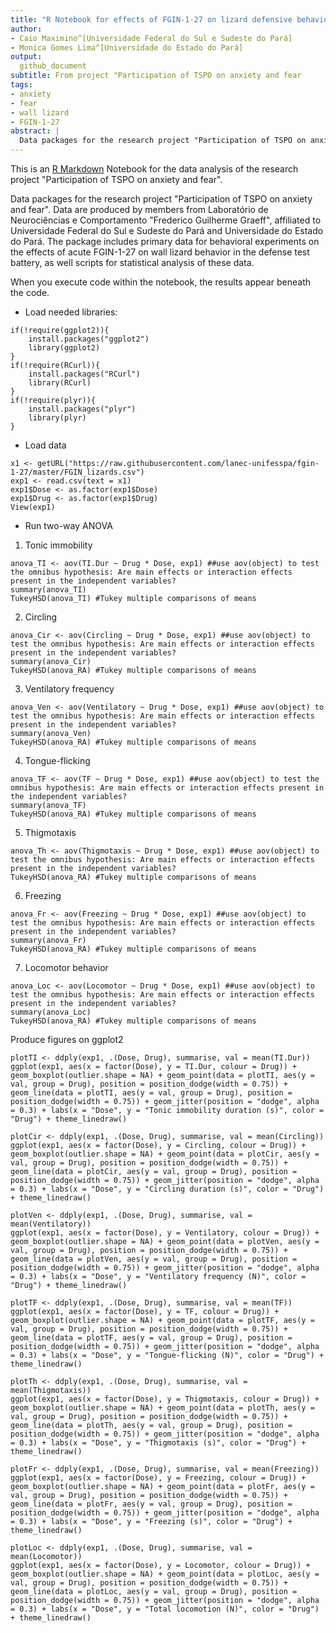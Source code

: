 ```yaml
---
title: "R Notebook for effects of FGIN-1-27 on lizard defensive behavior (LaNeC)"
author:
- Caio Maximino^[Universidade Federal do Sul e Sudeste do Pará]
- Monica Gomes Lima^[Universidade do Estado do Pará]
output:
  github_document 
subtitle: From project "Participation of TSPO on anxiety and fear
tags:
- anxiety
- fear
- wall lizard
- FGIN-1-27
abstract: |
  Data packages for the research project "Participation of TSPO on anxiety and fear". Data are produced by members from Laboratório de Neurociências e Comportamento "Frederico Guilherme Graeff", affiliated to Universidade Federal do Sul e Sudeste do Pará and Universidade do Estado do Pará. The package includes primary data for behavioral experiments on the effects of acute FGIN-1-27 on wall lizard behavior in the defense test battery, as well scripts for statistical analysis of these data.
---
```


This is an [R Markdown](http://rmarkdown.rstudio.com) Notebook for the data analysis of the research project "Participation of TSPO on anxiety and fear".

Data packages for the research project "Participation of TSPO on anxiety and fear". Data are produced by members from Laboratório de Neurociências e Comportamento "Frederico Guilherme Graeff", affiliated to Universidade Federal do Sul e Sudeste do Pará and Universidade do Estado do Pará. The package includes primary data for behavioral experiments on the effects of acute FGIN-1-27 on wall lizard behavior in the defense test battery, as well scripts for statistical analysis of these data.

When you execute code within the notebook, the results appear beneath the code. 

* Load needed libraries:
```{r}
if(!require(ggplot2)){
    install.packages("ggplot2")
    library(ggplot2)
}
if(!require(RCurl)){
    install.packages("RCurl")
    library(RCurl)
}
if(!require(plyr)){
    install.packages("plyr")
    library(plyr)
}
```

* Load data
```{r}
x1 <- getURL("https://raw.githubusercontent.com/lanec-unifesspa/fgin-1-27/master/FGIN_lizards.csv")
exp1 <- read.csv(text = x1)
exp1$Dose <- as.factor(exp1$Dose)
exp1$Drug <- as.factor(exp1$Drug)
View(exp1)
```

* Run two-way ANOVA

1) Tonic immobility

```{r}
anova_TI <- aov(TI.Dur ~ Drug * Dose, exp1) ##use aov(object) to test the omnibus hypothesis: Are main effects or interaction effects present in the independent variables?
summary(anova_TI)
TukeyHSD(anova_TI) #Tukey multiple comparisons of means
```

2) Circling

```{r}
anova_Cir <- aov(Circling ~ Drug * Dose, exp1) ##use aov(object) to test the omnibus hypothesis: Are main effects or interaction effects present in the independent variables?
summary(anova_Cir)
TukeyHSD(anova_RA) #Tukey multiple comparisons of means
```

3) Ventilatory frequency

```{r}
anova_Ven <- aov(Ventilatory ~ Drug * Dose, exp1) ##use aov(object) to test the omnibus hypothesis: Are main effects or interaction effects present in the independent variables?
summary(anova_Ven)
TukeyHSD(anova_RA) #Tukey multiple comparisons of means
```

4) Tongue-flicking

```{r}
anova_TF <- aov(TF ~ Drug * Dose, exp1) ##use aov(object) to test the omnibus hypothesis: Are main effects or interaction effects present in the independent variables?
summary(anova_TF)
TukeyHSD(anova_RA) #Tukey multiple comparisons of means
```

5) Thigmotaxis

```{r}
anova_Th <- aov(Thigmotaxis ~ Drug * Dose, exp1) ##use aov(object) to test the omnibus hypothesis: Are main effects or interaction effects present in the independent variables?
TukeyHSD(anova_RA) #Tukey multiple comparisons of means
```

6) Freezing

```{r}
anova_Fr <- aov(Freezing ~ Drug * Dose, exp1) ##use aov(object) to test the omnibus hypothesis: Are main effects or interaction effects present in the independent variables?
summary(anova_Fr)
TukeyHSD(anova_RA) #Tukey multiple comparisons of means
```

7) Locomotor behavior

```{r}
anova_Loc <- aov(Locomotor ~ Drug * Dose, exp1) ##use aov(object) to test the omnibus hypothesis: Are main effects or interaction effects present in the independent variables?
summary(anova_Loc)
TukeyHSD(anova_RA) #Tukey multiple comparisons of means
```

Produce figures on ggplot2
```{r}
plotTI <- ddply(exp1, .(Dose, Drug), summarise, val = mean(TI.Dur))
ggplot(exp1, aes(x = factor(Dose), y = TI.Dur, colour = Drug)) + geom_boxplot(outlier.shape = NA) + geom_point(data = plotTI, aes(y = val, group = Drug), position = position_dodge(width = 0.75)) + geom_line(data = plotTI, aes(y = val, group = Drug), position = position_dodge(width = 0.75)) + geom_jitter(position = "dodge", alpha = 0.3) + labs(x = "Dose", y = "Tonic immobility duration (s)", color = "Drug") + theme_linedraw()

plotCir <- ddply(exp1, .(Dose, Drug), summarise, val = mean(Circling))
ggplot(exp1, aes(x = factor(Dose), y = Circling, colour = Drug)) + geom_boxplot(outlier.shape = NA) + geom_point(data = plotCir, aes(y = val, group = Drug), position = position_dodge(width = 0.75)) + geom_line(data = plotCir, aes(y = val, group = Drug), position = position_dodge(width = 0.75)) + geom_jitter(position = "dodge", alpha = 0.3) + labs(x = "Dose", y = "Circling duration (s)", color = "Drug") + theme_linedraw()

plotVen <- ddply(exp1, .(Dose, Drug), summarise, val = mean(Ventilatory))
ggplot(exp1, aes(x = factor(Dose), y = Ventilatory, colour = Drug)) + geom_boxplot(outlier.shape = NA) + geom_point(data = plotVen, aes(y = val, group = Drug), position = position_dodge(width = 0.75)) + geom_line(data = plotVen, aes(y = val, group = Drug), position = position_dodge(width = 0.75)) + geom_jitter(position = "dodge", alpha = 0.3) + labs(x = "Dose", y = "Ventilatory frequency (N)", color = "Drug") + theme_linedraw()

plotTF <- ddply(exp1, .(Dose, Drug), summarise, val = mean(TF))
ggplot(exp1, aes(x = factor(Dose), y = TF, colour = Drug)) + geom_boxplot(outlier.shape = NA) + geom_point(data = plotTF, aes(y = val, group = Drug), position = position_dodge(width = 0.75)) + geom_line(data = plotTF, aes(y = val, group = Drug), position = position_dodge(width = 0.75)) + geom_jitter(position = "dodge", alpha = 0.3) + labs(x = "Dose", y = "Tongue-flicking (N)", color = "Drug") + theme_linedraw()

plotTh <- ddply(exp1, .(Dose, Drug), summarise, val = mean(Thigmotaxis))
ggplot(exp1, aes(x = factor(Dose), y = Thigmotaxis, colour = Drug)) + geom_boxplot(outlier.shape = NA) + geom_point(data = plotTh, aes(y = val, group = Drug), position = position_dodge(width = 0.75)) + geom_line(data = plotTh, aes(y = val, group = Drug), position = position_dodge(width = 0.75)) + geom_jitter(position = "dodge", alpha = 0.3) + labs(x = "Dose", y = "Thigmotaxis (s)", color = "Drug") + theme_linedraw()

plotFr <- ddply(exp1, .(Dose, Drug), summarise, val = mean(Freezing))
ggplot(exp1, aes(x = factor(Dose), y = Freezing, colour = Drug)) + geom_boxplot(outlier.shape = NA) + geom_point(data = plotFr, aes(y = val, group = Drug), position = position_dodge(width = 0.75)) + geom_line(data = plotFr, aes(y = val, group = Drug), position = position_dodge(width = 0.75)) + geom_jitter(position = "dodge", alpha = 0.3) + labs(x = "Dose", y = "Freezing (s)", color = "Drug") + theme_linedraw()

plotLoc <- ddply(exp1, .(Dose, Drug), summarise, val = mean(Locomotor))
ggplot(exp1, aes(x = factor(Dose), y = Locomotor, colour = Drug)) + geom_boxplot(outlier.shape = NA) + geom_point(data = plotLoc, aes(y = val, group = Drug), position = position_dodge(width = 0.75)) + geom_line(data = plotLoc, aes(y = val, group = Drug), position = position_dodge(width = 0.75)) + geom_jitter(position = "dodge", alpha = 0.3) + labs(x = "Dose", y = "Total locomotion (N)", color = "Drug") + theme_linedraw()
```
